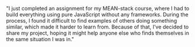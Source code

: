 "I just completed an assignment for my MEAN-stack course, where I had to build everything using pure JavaScript without any frameworks. During the process, I found it difficult to find examples of others doing something similar, which made it harder to learn from. Because of that, I’ve decided to share my project, hoping it might help anyone else who finds themselves in the same situation I was in."

